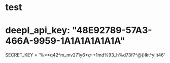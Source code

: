 # test

#   deepl_api_key: "48E92789-57A3-466A-9959-1A1A1A1A1A1A"

SECRET_KEY = '%=*q42^m_mv271y6+*q*-+1md%93_h%d73f7^@()lkt^y!lt46'
